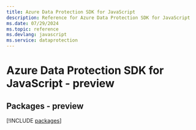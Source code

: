 ```yaml
---
title: Azure Data Protection SDK for JavaScript
description: Reference for Azure Data Protection SDK for JavaScript
ms.date: 07/29/2024
ms.topic: reference
ms.devlang: javascript
ms.service: dataprotection
---
```

# Azure Data Protection SDK for JavaScript - preview
## Packages - preview
[!INCLUDE [packages](data-protection-index.md)]
